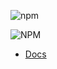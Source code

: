 ![npm](https://img.shields.io/npm/v/simple-user-api.svg)

![NPM](https://img.shields.io/npm/l/simple-user-api.svg)

* [Docs](https://docs.jacksonmooring.com/user-centered-api)
